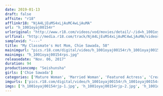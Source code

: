 ```yaml
---
date: 2019-01-13
draft: false
affsite: "r18"
afflinkr18: "NjA4LjEuMS4xLjAuMC4wLjAuMA"
url: "h_1001oyaj00154r"
urloriginal: "http://www.r18.com/videos/vod/movies/detail/-/id=h_1001oyaj00154r"
urlfinal: "http://media.r18.com/track/NjA4LjEuMS4xLjAuMC4wLjAuMA/videos/vod/movies/detail/-/id=h_1001oyaj00154r"
samplevid: "----"
title: "My Classmate's Hot Mom, Chie Sawada, 58"
mainimgurl: "pics.r18.com/digital/video/h_1001oyaj00154r/h_1001oyaj00154rps.jpg"
mainimgs: "h_1001oyaj00154rps.jpg"
releasedate: "Nov. 06, 2017"
duration: 94
productioncomp: "Seishunsha"
girls: ['Chie Sawada']
categories: ['Mature Woman', 'Married Woman', 'Featured Actress', 'Creampie', 'Masturbation', 'Sale (limited time)']
imgurls: ['pics.r18.com/digital/video/h_1001oyaj00154r/h_1001oyaj00154rjp-1.jpg', 'pics.r18.com/digital/video/h_1001oyaj00154r/h_1001oyaj00154rjp-2.jpg', 'pics.r18.com/digital/video/h_1001oyaj00154r/h_1001oyaj00154rjp-3.jpg', 'pics.r18.com/digital/video/h_1001oyaj00154r/h_1001oyaj00154rjp-4.jpg', 'pics.r18.com/digital/video/h_1001oyaj00154r/h_1001oyaj00154rjp-5.jpg', 'pics.r18.com/digital/video/h_1001oyaj00154r/h_1001oyaj00154rjp-6.jpg', 'pics.r18.com/digital/video/h_1001oyaj00154r/h_1001oyaj00154rjp-7.jpg', 'pics.r18.com/digital/video/h_1001oyaj00154r/h_1001oyaj00154rjp-8.jpg', 'pics.r18.com/digital/video/h_1001oyaj00154r/h_1001oyaj00154rjp-9.jpg', 'pics.r18.com/digital/video/h_1001oyaj00154r/h_1001oyaj00154rjp-10.jpg', 'pics.r18.com/digital/video/h_1001oyaj00154r/h_1001oyaj00154rjp-11.jpg', 'pics.r18.com/digital/video/h_1001oyaj00154r/h_1001oyaj00154rjp-12.jpg', 'pics.r18.com/digital/video/h_1001oyaj00154r/h_1001oyaj00154rjp-13.jpg', 'pics.r18.com/digital/video/h_1001oyaj00154r/h_1001oyaj00154rjp-14.jpg', 'pics.r18.com/digital/video/h_1001oyaj00154r/h_1001oyaj00154rjp-15.jpg', 'pics.r18.com/digital/video/h_1001oyaj00154r/h_1001oyaj00154rjp-16.jpg', 'pics.r18.com/digital/video/h_1001oyaj00154r/h_1001oyaj00154rjp-17.jpg', 'pics.r18.com/digital/video/h_1001oyaj00154r/h_1001oyaj00154rjp-18.jpg', 'pics.r18.com/digital/video/h_1001oyaj00154r/h_1001oyaj00154rjp-19.jpg', 'pics.r18.com/digital/video/h_1001oyaj00154r/h_1001oyaj00154rjp-20.jpg']
imgs: ['h_1001oyaj00154rjp-1.jpg', 'h_1001oyaj00154rjp-2.jpg', 'h_1001oyaj00154rjp-3.jpg', 'h_1001oyaj00154rjp-4.jpg', 'h_1001oyaj00154rjp-5.jpg', 'h_1001oyaj00154rjp-6.jpg', 'h_1001oyaj00154rjp-7.jpg', 'h_1001oyaj00154rjp-8.jpg', 'h_1001oyaj00154rjp-9.jpg', 'h_1001oyaj00154rjp-10.jpg', 'h_1001oyaj00154rjp-11.jpg', 'h_1001oyaj00154rjp-12.jpg', 'h_1001oyaj00154rjp-13.jpg', 'h_1001oyaj00154rjp-14.jpg', 'h_1001oyaj00154rjp-15.jpg', 'h_1001oyaj00154rjp-16.jpg', 'h_1001oyaj00154rjp-17.jpg', 'h_1001oyaj00154rjp-18.jpg', 'h_1001oyaj00154rjp-19.jpg', 'h_1001oyaj00154rjp-20.jpg']
---
```


